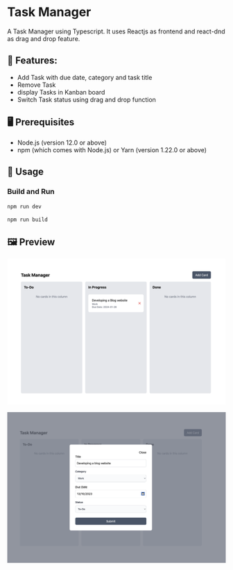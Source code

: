 # Task Manager
A Task Manager using Typescript. It uses Reactjs as frontend and react-dnd as drag and drop feature.

## 🎯 Features:  
- Add Task with due date, category and task title
- Remove Task
- display Tasks in Kanban board
- Switch Task status using drag and drop function

## 🖥 Prerequisites
- Node.js (version 12.0 or above)
- npm (which comes with Node.js) or Yarn (version 1.22.0 or above)

## 🔧 Usage
### Build and Run
```
npm run dev
```
```
npm run build
```

## 🖼 Preview
![](/public/demo-2.png)

![](/public/demo-1.png)
